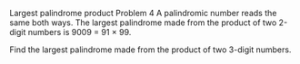 Largest palindrome product
Problem 4
A palindromic number reads the same both ways. 
The largest palindrome made from the product of two 2-digit numbers is 9009 = 91 × 99.

Find the largest palindrome made from the product of two 3-digit numbers.

